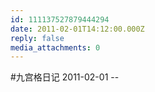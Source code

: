 ```yaml
---
id: 111137527879444294
date: 2011-02-01T14:12:00.000Z
reply: false
media_attachments: 0
---
```


#九宫格日记 2011-02-01 --

